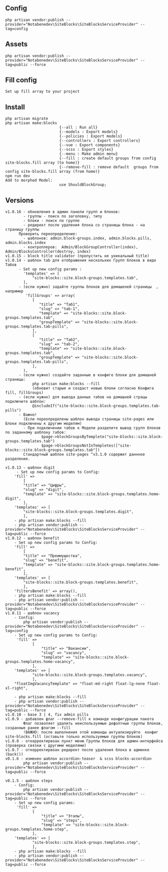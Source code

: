 ## Config
    php artisan vendor:publish --provider="Notabenedev\SiteBlocks\SiteBlocksServiceProvider" --tag=config
## Assets
    php artisan vendor:publish --provider="Notabenedev\SiteBlocks\SiteBlocksServiceProvider" --tag=public --force
## Fill config
    Set up fill array to your project
## Install
    php artisan migrate
    php artisan make:blocks
                            {--all : Run all}
                            {--models : Export models}
                            {--policies : Export models}
                            {--controllers : Export controllers}
                            {--vue : Export components}
                            {--scss : Export styles}
                            {--menu : Make admin menu}
                            {--fill : create default groups from config site-blocks.fill array (to home)}
                            {--remove-fill : remove default  groups from config site-blocks.fill array (from home)}
    npm run dev
    Add to morphed Model: 
                            use ShouldBlockGroup;
## Versions    
    v1.0.16 - обновления в админ панели групп и блоков:
            - группы - поиск по заголовку, типу 
            - блоки - поиск по группе
            - редирект после удаления блока со страницы блока - на страницу группы
          Проверить переопределение: 
            - шаблонов: admin.block-groups.index, admin.blocks.pills, admin.blocks.index
            - контроллеров:  Admin/BlockGroupController(index), Admin/BlocksController(destroy, index)
    v1.0.15 - block title validator (пропустить не уникальный title)
    v1.0.14 - шаблон tab для отображения нескольких Групп блоков в виде Табов
          - Set up new config params :
            'templates' => [
                "site-blocks::site.block-groups.templates.tab",
            ],
          - (если нужно) задайте группы блоков для домашеней страницы  , например
             'fillGroups' => array(
                [
                   "title" => "Таб1",
                   "slug" => "tab-1",
                   "template" => "site-blocks::site.block-groups.templates.tab",
                   "groupTemplate" => "site-blocks::site.block-groups.templates.tab-pills",
                ],
                [
                   "title" => "Таб2",
                   "slug" => "tab-2",
                   "template" => "site-blocks::site.block-groups.templates.tab",
                   "groupTemplate" => "site-blocks::site.block-groups.templates.tab-pills",
                ],
            ),
          - (если нужно) создайте заданные в конфиге блоки для домашней страницы:
                php artisan make:blocks --fill   
                (обновит старые и создаст новые блоки согласно Конфига fill, fillGroups)
          - (если нужно) для вывода данных табов на домашней страцы подключите шаблон: 
                @includeIf("site-blocks::site.block-groups.templates.tab-pills")  
          - Важно! 
            (Если переопределены шаблон вывода страницы site-pages или  Блоки подключены к другим моделям)
            - При подключении табов к Модели разделите вывод групп блоков по заданному шаблону табов:
                    $page->blockGroupsByTemplete("site-blocks::site.block-groups.templates.tab") 
                    $page->blockGroupsNotInTempletes(["site-blocks::site.block-groups.templates.tab"]) 
            Стандартный шаблон site-pages ^v3.1.0 содержит даннное разделение.

    v1.0.13 - шаблон digit
         - Set up new config params to Config:
        'fill' =>
            [
            "title" => "Цифры",
            "slug" => "digit",
            "template" => "site-blocks::site.block-groups.templates.home-digit",
            ],
        'templates' => [
            "site-blocks::site.block-groups.templates.digit",
            ],
        - php artisan make:blocks --fill 
        - php artisan vendor:publish --provider="Notabenedev\SiteBlocks\SiteBlocksServiceProvider" --tag=public --force
    v1.0.12 - шаблон benefit
        - Set up new config params to Config:
        'fill' =>
            [
            "title" => "Преимущества",
            "slug" => "benefit",
            "template" => "site-blocks::site.block-groups.templates.home-benefit",
            ],
        'templates' => [
            "site-blocks::site.block-groups.templates.benefit",
            ],
        'filtersBenefit' => array(),
        - php artisan make:blocks --fill
        - php artisan vendor:publish --provider="Notabenedev\SiteBlocks\SiteBlocksServiceProvider" --tag=public --force
    v1.0.11 - шаблон vacancy
        - Config:
            php artisan vendor:publish --provider="Notabenedev\SiteBlocks\SiteBlocksServiceProvider" --tag=config
        - Set up new config params to Config:
         'fill' => 
                [
                    "title" => "Вакансии",
                    "slug" => "vacancy",
                    "template" => "site-blocks::site.block-groups.templates.home-vacancy",
                ],
        'templates' => [
                "site-blocks::site.block-groups.templates.vacancy",
                ],
        "floatImgVacancyTemplate" => "float-md-right float-lg-none float-xl-right",

        - php artisan make:blocks --fill
        - php artisan vendor:publish --provider="Notabenedev\SiteBlocks\SiteBlocksServiceProvider" --tag=public --force
    v1.0.10 - base 3 | 4, fix admin pills
    v1.0.9 - добавлен флаг --remove-fill к команде конфигурации пакета
            Флаг позволяет удалить неиспользуемые дефолтные группы блоков, созданные ранее флагом --fill 
            !ВАЖНО: после выполнения этой команды актуализируйте  конфиг site-blocks.fill (оставьте только используемые группы блоков)
    v1.0.8 - откорректирвоан пункт меню Группы блоков для админ-интерфейса (проверка связки с другими моделями)
    v1.0.7 - откорректирвоан редирект после удаления блока в админке (back())
    v0.1.6 - изменен шаблон accordion-teaser  & scss blocks-accordion 
            php artisan vendor:publish --provider="Notabenedev\SiteBlocks\SiteBlocksServiceProvider" --tag=public --force

    v0.1.5 - шаблон steps
        - Config:
            php artisan vendor:publish --provider="Notabenedev\SiteBlocks\SiteBlocksServiceProvider" --tag=public --force
        - Set up new config params:
         'fill' => 
                [
                    "title" => "Этапы",
                    "slug" => "steps",
                    "template" => "site-blocks::site.block-groups.templates.home-step",
                ],
        'templates' => [
                "site-blocks::site.block-groups.templates.step",
                ],
        - php artisan make:blocks --fill
        - php artisan vendor:publish --provider="Notabenedev\SiteBlocks\SiteBlocksServiceProvider" --tag=public --force
                            